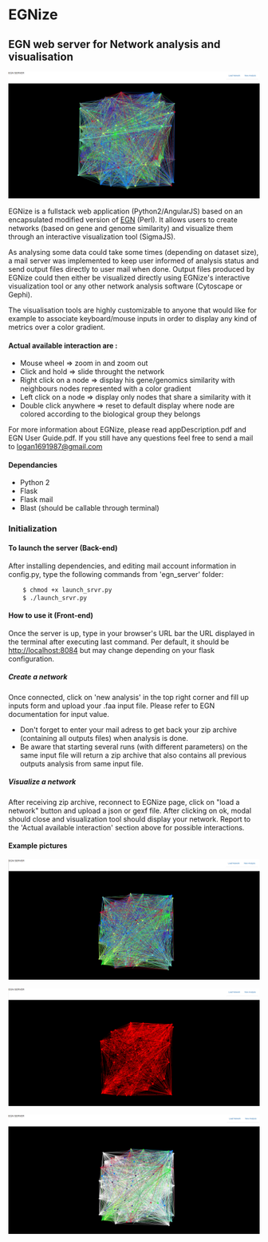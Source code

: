 # EGNize
## EGN web server for Network analysis and visualisation

![Alt text](/network_example4.png?raw=true "intro network")

EGNize is a fullstack web application (Python2/AngularJS) based on an encapsulated modified version of
[EGN](https://bmcevolbiol.biomedcentral.com/articles/10.1186/1471-2148-13-146) (Perl). It allows users to create networks (based on gene and genome similarity) and visualize them through an
interactive visualization tool (SigmaJS).

As analysing some data could take some times (depending on dataset size), a mail server was implemented to keep user
informed of analysis status and send output files directly to user mail when done.
Output files produced by EGNize could then either be visualized directly using EGNize's interactive visualization tool or any
other network analysis software (Cytoscape or Gephi).

The visualisation tools are highly customizable to anyone that would like for example to associate keyboard/mouse inputs in order to display any kind of metrics over a color gradient.

#### Actual available interaction are :
- Mouse wheel           => zoom in and zoom out
- Click and hold        => slide throught the network
- Right click on a node => display his gene/genomics similarity with neighbours nodes represented with a color gradient
- Left click on a node  => display only nodes that share a similarity with it
- Double click anywhere => reset to default display where node are colored according to the biological group they belongs

For more information about EGNize, please read appDescription.pdf and EGN User Guide.pdf.
If you still have any questions feel free to send a mail to <logan1691987@gmail.com>

#### Dependancies
- Python 2
- Flask
- Flask mail
- Blast (should be callable through terminal)

### Initialization

#### To launch the server (Back-end)
After installing dependencies, and editing mail account information in config.py, type the following commands from 'egn_server' folder:

        $ chmod +x launch_srvr.py
        $ ./launch_srvr.py

#### How to use it (Front-end)

Once the server is up, type in your browser's URL bar the URL displayed in the terminal after executing last command.
Per default, it should be <http://localhost:8084> but may change depending on your flask configuration.

##### Create a network

Once connected, click on 'new analysis' in the top right corner and fill up inputs form and upload your .faa input file.
Please refer to EGN documentation for input value.
- Don't forget to enter your mail adress to get back your zip archive (containing all outputs files) when analysis is done.
- Be aware that starting several runs (with different parameters) on the same input file will return a zip archive that also contains all previous outputs analysis from same input file.


##### Visualize a network

After receiving zip archive, reconnect to EGNize page, click on "load a network" button and upload a json or gexf file.
After clicking on ok, modal should close and visualization tool should display your network.
Report to the 'Actual available interaction' section above for possible interactions.

#### Example pictures

![Alt text](/network_example.png?raw=true "biological group network")

![Alt text](/network_example2.png?raw=true "neighboorhood")

![Alt text](/network_example3.png?raw=true "gene similarity")


